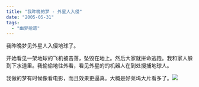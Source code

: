 ```yaml
---
title: "我昨晚的梦 - 外星人入侵"
date: "2005-05-31"
tags: 
  - "幽梦拾遗"
---
```


我昨晚梦见外星人入侵地球了。

开始看见一架地球的飞机被击落，坠毁在地上。然后大家就拼命逃跑。我和家人躲到下水道里。我偷偷地往外看，看见外星的的机器人在到处搜捕地球人。

我做的梦有时候像看电影，而且效果更逼真。大概是好莱坞大片看多了。![](images/smile_regular.gif)
